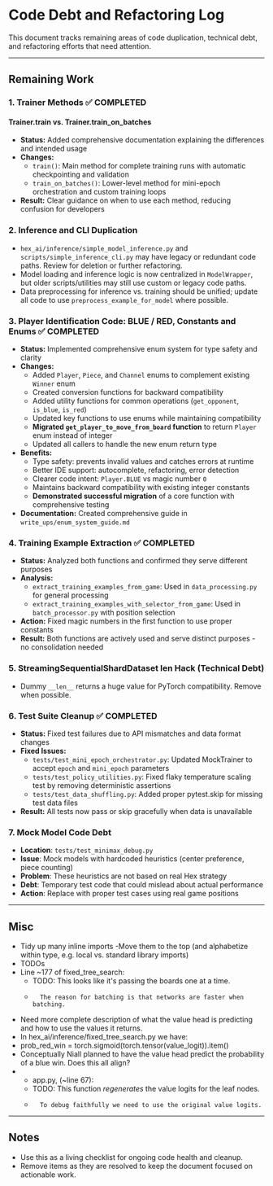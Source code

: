 # Code Debt and Refactoring Log

This document tracks remaining areas of code duplication, technical debt, and refactoring efforts that need attention.

---

## Remaining Work

### 1. Trainer Methods ✅ **COMPLETED**

#### Trainer.train vs. Trainer.train_on_batches
- **Status:** Added comprehensive documentation explaining the differences and intended usage
- **Changes:**
  - `train()`: Main method for complete training runs with automatic checkpointing and validation
  - `train_on_batches()`: Lower-level method for mini-epoch orchestration and custom training loops
- **Result:** Clear guidance on when to use each method, reducing confusion for developers

### 2. Inference and CLI Duplication
- `hex_ai/inference/simple_model_inference.py` and `scripts/simple_inference_cli.py` may have legacy or redundant code paths. Review for deletion or further refactoring.
- Model loading and inference logic is now centralized in `ModelWrapper`, but older scripts/utilities may still use custom or legacy code paths.
- Data preprocessing for inference vs. training should be unified; update all code to use `preprocess_example_for_model` where possible.

### 3. Player Identification Code: BLUE / RED, Constants and Enums ✅ **COMPLETED**
- **Status:** Implemented comprehensive enum system for type safety and clarity
- **Changes:**
  - Added `Player`, `Piece`, and `Channel` enums to complement existing `Winner` enum
  - Created conversion functions for backward compatibility
  - Added utility functions for common operations (`get_opponent`, `is_blue`, `is_red`)
  - Updated key functions to use enums while maintaining compatibility
  - **Migrated `get_player_to_move_from_board` function** to return `Player` enum instead of integer
  - Updated all callers to handle the new enum return type
- **Benefits:**
  - Type safety: prevents invalid values and catches errors at runtime
  - Better IDE support: autocomplete, refactoring, error detection
  - Clearer code intent: `Player.BLUE` vs magic number `0`
  - Maintains backward compatibility with existing integer constants
  - **Demonstrated successful migration** of a core function with comprehensive testing
- **Documentation:** Created comprehensive guide in `write_ups/enum_system_guide.md`

### 4. Training Example Extraction ✅ **COMPLETED**
- **Status:** Analyzed both functions and confirmed they serve different purposes
- **Analysis:**
  - `extract_training_examples_from_game`: Used in `data_processing.py` for general processing
  - `extract_training_examples_with_selector_from_game`: Used in `batch_processor.py` with position selection
- **Action:** Fixed magic numbers in the first function to use proper constants
- **Result:** Both functions are actively used and serve distinct purposes - no consolidation needed

### 5. StreamingSequentialShardDataset __len__ Hack (**Technical Debt**)
- Dummy `__len__` returns a huge value for PyTorch compatibility. Remove when possible.

### 6. Test Suite Cleanup ✅ **COMPLETED**
- **Status:** Fixed test failures due to API mismatches and data format changes
- **Fixed Issues:**
  - `tests/test_mini_epoch_orchestrator.py`: Updated MockTrainer to accept `epoch` and `mini_epoch` parameters
  - `tests/test_policy_utilities.py`: Fixed flaky temperature scaling test by removing deterministic assertions
  - `tests/test_data_shuffling.py`: Added proper pytest.skip for missing test data files
- **Result:** All tests now pass or skip gracefully when data is unavailable

### 7. Mock Model Code Debt
- **Location**: `tests/test_minimax_debug.py`
- **Issue**: Mock models with hardcoded heuristics (center preference, piece counting)
- **Problem**: These heuristics are not based on real Hex strategy
- **Debt**: Temporary test code that could mislead about actual performance
- **Action**: Replace with proper test cases using real game positions

---

## Misc
- Tidy up many inline imports
 -Move them to the top (and alphabetize within type, e.g. local vs. standard library imports)
- TODOs
 - Line ~177 of fixed_tree_search:
   - TODO: This looks like it's passing the boards one at a time.
   -       The reason for batching is that networks are faster when batching.
- Need more complete description of what the value head is predicting and how to use the values it returns.
 - In hex_ai/inference/fixed_tree_search.py we have:
  - prob_red_win = torch.sigmoid(torch.tensor(value_logit)).item()
  - Conceptually Niall planned to have the value head predict the probability of a blue win. Does this all align?
 -
   - app.py, (~line 67): 
   - TODO: This function *regenerates* the value logits for the leaf nodes.
   -       To debug faithfully we need to use the original value logits.


 

---

## Notes
- Use this as a living checklist for ongoing code health and cleanup.
- Remove items as they are resolved to keep the document focused on actionable work. 
